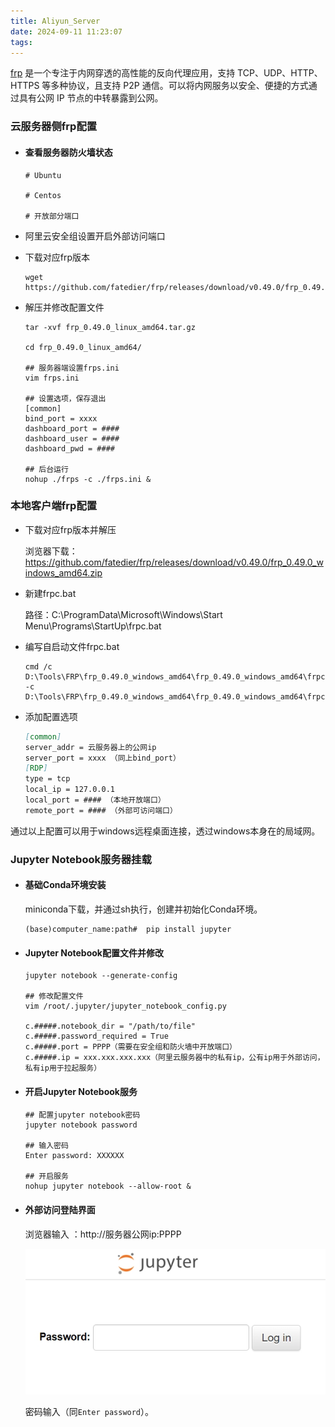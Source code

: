 ```yaml
---
title: Aliyun_Server
date: 2024-09-11 11:23:07
tags:
---
```


[frp](https://github.com/fatedier/frp) 是一个专注于内网穿透的高性能的反向代理应用，支持 TCP、UDP、HTTP、HTTPS 等多种协议，且支持 P2P 通信。可以将内网服务以安全、便捷的方式通过具有公网 IP 节点的中转暴露到公网。

### 云服务器侧frp配置

- #### 查看服务器防火墙状态

  ```shell
  # Ubuntu
  
  # Centos
  
  # 开放部分端口
  ```

- 阿里云安全组设置开启外部访问端口

  

- 下载对应frp版本

  ```shell
  wget https://github.com/fatedier/frp/releases/download/v0.49.0/frp_0.49.0_linux_amd64.tar.gz
  ```

- 解压并修改配置文件

  ```shell
  tar -xvf frp_0.49.0_linux_amd64.tar.gz
  
  cd frp_0.49.0_linux_amd64/
  
  ## 服务器端设置frps.ini
  vim frps.ini
  
  ## 设置选项，保存退出
  [common]
  bind_port = xxxx
  dashboard_port = ####
  dashboard_user = ####
  dashboard_pwd = ####
  
  ## 后台运行
  nohup ./frps -c ./frps.ini &
  ```

  

### 本地客户端frp配置

- 下载对应frp版本并解压

  浏览器下载：https://github.com/fatedier/frp/releases/download/v0.49.0/frp_0.49.0_windows_amd64.zip

- 新建frpc.bat

  路径：C:\ProgramData\Microsoft\Windows\Start Menu\Programs\StartUp\frpc.bat

- 编写自启动文件frpc.bat

  ```shell
  cmd /c D:\Tools\FRP\frp_0.49.0_windows_amd64\frp_0.49.0_windows_amd64\frpc.exe -c D:\Tools\FRP\frp_0.49.0_windows_amd64\frp_0.49.0_windows_amd64\frpc.ini
  
  ```

- 添加配置选项

  ```markdown
  [common]
  server_addr = 云服务器上的公网ip
  server_port = xxxx （同上bind_port）
  [RDP]
  type = tcp
  local_ip = 127.0.0.1
  local_port = #### （本地开放端口）
  remote_port = #### （外部可访问端口）
  
  ```

通过以上配置可以用于windows远程桌面连接，透过windows本身在的局域网。





### Jupyter Notebook服务器挂载

- #### 基础Conda环境安装

  miniconda下载，并通过sh执行，创建并初始化Conda环境。

  ```shell
  (base)computer_name:path#  pip install jupyter
  ```

- #### Jupyter Notebook配置文件并修改

  ```shell
  jupyter notebook --generate-config
  
  ## 修改配置文件
  vim /root/.jupyter/jupyter_notebook_config.py
  
  c.#####.notebook_dir = "/path/to/file"
  c.#####.password_required = True
  c.#####.port = PPPP（需要在安全组和防火墙中开放端口）
  c.#####.ip = xxx.xxx.xxx.xxx（阿里云服务器中的私有ip，公有ip用于外部访问，私有ip用于拉起服务）
  
  ```

- #### 开启Jupyter Notebook服务

  ```shell
  ## 配置jupyter notebook密码
  jupyter notebook password
  
  ## 输入密码
  Enter password: XXXXXX
  
  ## 开启服务
  nohup jupyter notebook --allow-root &
  ```

- #### 外部访问登陆界面

  浏览器输入 ：http://服务器公网ip:PPPP

  ![jupyter notebook login](./Aliyun-Server.assets/jupyter_notebook_login.png)

  密码输入（同`Enter password`）。
  
  
  
  
  
  
  
  
  
  
  
  
  
  
  
  


